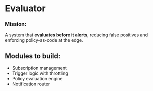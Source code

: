 # Evaluator

### Mission:
A system that **evaluates before it alerts**, reducing false positives and enforcing policy-as-code at the edge.

## Modules to build:
- Subscription management
- Trigger logic with throttling
- Policy evaluation engine
- Notification router

